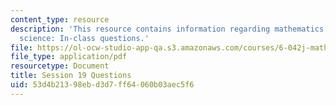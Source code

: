 ```yaml
---
content_type: resource
description: 'This resource contains information regarding mathematics for computer
  science: In-class questions.'
file: https://ol-ocw-studio-app-qa.s3.amazonaws.com/courses/6-042j-mathematics-for-computer-science-spring-2015/53d4b21398ebd3d7ff64060b03aec5f6_MIT6_042JS15_cp19.pdf
file_type: application/pdf
resourcetype: Document
title: Session 19 Questions
uid: 53d4b213-98eb-d3d7-ff64-060b03aec5f6
---
```

